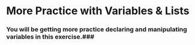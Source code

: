 # More Practice with Variables & Lists #

### You will be getting more practice declaring and manipulating variables in this exercise.###

